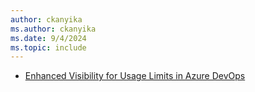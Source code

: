 ```yaml
---
author: ckanyika
ms.author: ckanyika
ms.date: 9/4/2024
ms.topic: include
---
```


- [Enhanced Visibility for Usage Limits in Azure DevOps ](#enhanced-visibility-for-usage-limits-in-azure-devops)